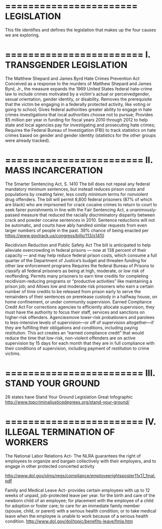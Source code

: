 =======================	 	 	
LEGISLATION
=======================

This file identifies and defines the legislation that makes up the four causes we are exploring. 

========================
I. TRANSGENDER LEGISLATION
========================

The Matthew Shepard and James Byrd Hate Crimes Prevention Act
Conceived as a response to the murders of Matthew Shepard and James Byrd, Jr., the measure expands the 1969 United States federal hate-crime law to include crimes motivated by a victim's actual or perceivedgender, sexual orientation, gender identity, or disability.
Removes the prerequisite that the victim be engaging in a federally protected activity, like voting or going to school;
Gives federal authorities greater ability to engage in hate crimes investigations that local authorities choose not to pursue;
Provides $5 million per year in funding for fiscal years 2010 through 2012 to help state and local agencies pay for investigating and prosecuting hate crimes;
Requires the Federal Bureau of Investigation (FBI) to track statistics on hate crimes based on gender and gender identity (statistics for the other groups were already tracked).

========================
II. MASS INCARCERATION
========================
The Smarter Sentencing Act, S. 1410
The bill does not repeal any federal mandatory minimum sentences, but instead reduces prison costs and populations by creating fairer, less costly minimum terms for nonviolent drug offenders. 
The bill will permit 8,800 federal prisoners (87% of which are black) who are imprisoned for crack cocaine crimes to return to court to seek fairer punishments in line with the Fair Sentencing Act, a unanimously-passed measure that reduced the racially discriminatory disparity between crack and powder cocaine sentences in 2010. 
Sentence reductions will not be automatic, and courts have ably handled similar requests from even larger numbers of people in the past. 
39% chance of being enacted per https://www.govtrack.us/congress/bills/113/s1410

Recidivism Reduction and Public Safety Act
The bill is anticipated to help alleviate overcrowding in federal prisons — now at 138 percent of their capacity — and may help reduce federal prison costs, which consume a full quarter of the Department of Justice’s budget and threaten funding for other law enforcement programs
Requires the federal Bureau of Prisons to classify all federal prisoners as being at high, moderate, or low risk of reoffending;
Permits many prisoners to earn time credits for completing recidivism-reducing programs or “productive activities” like maintaining a prison job; and
Allows low and moderate risk prisoners who earn a certain number of time credits to be released from prison early to serve the remainders of their sentences on prerelease custody in a halfway house, on home confinement, or under community supervision.
Earned Compliance Credit Act
For corrections agencies to efficiently allocate supervision, they must have the authority to focus their staff, services and sanctions on higher-risk offenders.
Agenciesmove lower-risk probationers and parolees to less-intensive levels of supervision—or off of supervision altogether—if they are fulfilling their obligations and conditions, including paying restitution. 
This act creates an “earned compliance credit” that would reduce the time that low-risk, non-violent offenders are on active supervision by 15 days for each month that they are in full compliance with their conditions of supervision, including payment of restitution to crime victims. 

========================
III. STAND YOUR GROUND
========================
26 states have Stand Your Ground Legislation
Great Infographic 
http://www.topcriminaljusticedegrees.org/stand-your-ground/ 

========================
IV. ILLEGAL TERMINATION OF WORKERS
========================
The National Labor Relations Act- The NLRA guarantees the right of employees to organize and bargain collectively with their employers, and to engage in 
other protected concerted activity

http://www.dol.gov/olms/regs/compliance/employeerightsposter11x17_final.pdf

 
Family and Medical Leave Act- 
provides certain employees with up to 12 weeks of unpaid, job-protected leave per year. 
for the birth and care of the newborn child of an employee;
for placement with the employee of a child for adoption or foster care;
to care for an immediate family member (spouse, child, or parent) with a serious health condition; or
to take medical leave when the employee is unable to work because of a serious health condition.
http://www.dol.gov/dol/topic/benefits-leave/fmla.htm

